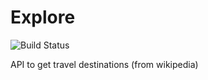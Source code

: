 # Explore

![Build Status](https://github.com/abhicnv007/explore/workflows/Test/badge.svg)

API to get travel destinations (from wikipedia)
